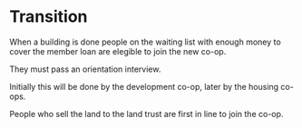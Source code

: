 # Transition

When a building is done people on the waiting list with enough money to cover the member loan are elegible to join the new co-op.

They must pass an orientation interview.

Initially this will be done by the development co-op, later by the housing co-ops.

People who sell the land to the land trust are first in line to join the co-op.

